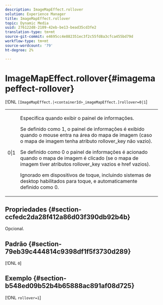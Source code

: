 ```yaml
---
description: ImageMapEffect.rollover
solution: Experience Manager
title: ImageMapEffect.rollover
topic: Dynamic Media
uuid: 276122d8-2109-42eb-be13-bead35cd3fe2
translation-type: tm+mt
source-git-commit: e4695cc4e882351ec3f2c55fd8a3cfca455bd79d
workflow-type: tm+mt
source-wordcount: '79'
ht-degree: 2%

---
```



# ImageMapEffect.rollover{#imagemapeffect-rollover}

[!DNL `[ImageMapEffect.|<containerId>_imageMapEffect.]rollover=0|1`]

<table id="table_2671D63442B54F659C32C4A3CC61DD7C"> 
 <tbody> 
  <tr> 
   <td colname="col1"> <p><span class="codeph"> 0|1</span> </p> </td> 
   <td colname="col2"> <p>Especifica quando exibir o painel de informações. </p> <p>Se definido como <span class="codeph"> 1</span>, o painel de informações é exibido quando o mouse entra na área do mapa de imagem (caso o mapa de imagem tenha atributo <span class="codeph"> rollover_key</span> não vazio). </p> <p>Se definido como <span class="codeph"> 0</span> o painel de informações é acionado quando o mapa de imagem é clicado (se o mapa de imagem tiver atributos <span class="codeph"> rollover_key</span> vazios e <span class="codeph"> href</span> vazios). </p> <p> Ignorado em dispositivos de toque, incluindo sistemas de desktop habilitados para toque, e automaticamente definido como <span class="codeph"> 0</span>. </p> </td> 
  </tr> 
 </tbody> 
</table>

## Propriedades {#section-ccfedc2da28f412a86d03f390db92b4b}

Opcional.

## Padrão {#section-79eb39c444814c9398df1f5f3730d289}

[!DNL `0`]

## Exemplo {#section-b548ed09b52b4b65888ac891af08d725}

[!DNL `rollover=1`]
